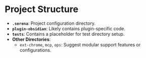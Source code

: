 # Project Structure
- **`.serena`**: Project configuration directory.
- **`plugin-obsidian`**: Likely contains plugin-specific code.
- **`tests`**: Contains a placeholder for test directory setup.
- **Other Directories**: 
  - `ext-chrome`, `mcp`, `ops`: Suggest modular support features or configurations.